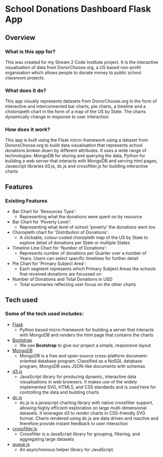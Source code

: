 # School Donations Dashboard Flask App

## Overview

### What is this app for?

This was created for my Stream 2 Code Institute project.  It is the interactive visualisation of data from DonorChoose.org, a US based non-profit organisation which allows people to donate money to public school classroom projects.

### What does it do?

This app visually represents datasets from DonorChoose.org in the form of interactive and interconnected bar charts, pie charts, a timeline and a choloropeth chart in the form of a map of the US by State.  The charts dynamically change in response to user interaction.

### How does it work?

This app is built using the Flask micro-framework using a dataset from DonorsChoose.org to build data visualisation that represents school donations broken down by different attributes. It uses a wide range of technologies: MongoDB for storing and querying the data, Python for building a web server that interacts with MongoDB and serving html pages, Javascript libraries d3.js, dc.js and crossfilter.js for building interactive charts

## Features

### Existing Features
- Bar Chart for 'Resources Type':
	- Representing what the donations were spent on by resource
- Bar Chart for 'Poverty Level':
	- Representing what level of school 'poverty' the donations went too
- Choropleth chart for 'Distribution of Donations':
	- A clickable, colour-coded choropleth map of the US by State to explore detail of donations per State or multiple States
- Timeline Line Chart for 'Number of Donations':
	- Represents number of donations per Quarter over a number of Years.  Users can select specific timelines for further detail
- Pie Chart for 'Primary Subject Area':
	- Each segment represents which Primary Subject Areas the schools that received donations are focussed on
- Number of Donations and Total Donations in USD
	- Total summaries reflecting user focus on the other charts

## Tech used

### Some of the tech used includes:
- [Flask](http://flask.pocoo.org/)
	- Python based micro-framework for building a server that interacts with MongoDB and renders the html page that contains the charts
- [Bootstrap](http://getbootstrap.com/)
	- We use **Bootstrap** to give our project a simple, responsive layout
- [MongoDB](https://www.mongodb.com/)
	- MongoDB is a free and open-source cross-platform document-oriented database program. Classified as a NoSQL database program, MongoDB uses JSON-like documents with schemas
- [d3.js](https://d3js.org/)
	- JavaScript library for producing dynamic, interactive data visualisations in web browsers. It makes use of the widely implemented SVG, HTML5, and CSS standards and is used here for controlling the data and building charts
- [dc.js](https://dc-js.github.io/dc.js/)
	- dc.js is a javascript charting library with native crossfilter support, allowing highly efficient exploration on large multi-dimensional datasets. It leverages d3 to render charts in CSS-friendly SVG format. Charts rendered using dc.js are data driven and reactive and therefore provide instant feedback to user interaction
- [crossfilter.js](http://square.github.io/crossfilter/)
	- Crossfilter is a JavaScript library for grouping, filtering, and aggregating large datasets
- [queue.js](https://github.com/d3/d3-queue)
	- An asynchronous helper library for JavaScript.